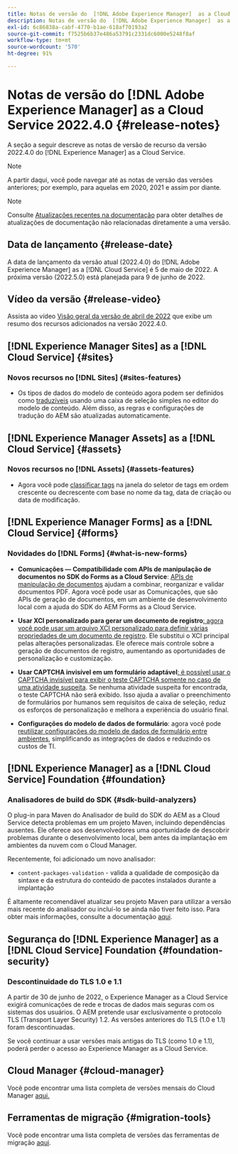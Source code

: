 ```yaml
---
title: Notas de versão do  [!DNL Adobe Experience Manager]  as a Cloud Service 2022.4.0.
description: Notas de versão do  [!DNL Adobe Experience Manager]  as a Cloud Service 2022.4.0.
exl-id: 6c86838a-cabf-4770-b1ae-618af70193a2
source-git-commit: f7525b6b37e486a53791c2331dc6000e5248f8af
workflow-type: tm+mt
source-wordcount: '570'
ht-degree: 91%

---
```


# Notas de versão do [!DNL Adobe Experience Manager] as a Cloud Service 2022.4.0 {#release-notes}

A seção a seguir descreve as notas de versão de recurso da versão 2022.4.0 do [!DNL Experience Manager] as a Cloud Service.

>[!NOTE]
>
>A partir daqui, você pode navegar até as notas de versão das versões anteriores; por exemplo, para aquelas em 2020, 2021 e assim por diante.

>[!NOTE]
>
>Consulte [Atualizações recentes na documentação](https://experienceleague.adobe.com/docs/experience-manager-release-information/aem-release-updates/doc-updates/documentation-updates.html?lang=pt-BR) para obter detalhes de atualizações de documentação não relacionadas diretamente a uma versão.

## Data de lançamento {#release-date}

A data de lançamento da versão atual (2022.4.0) do [!DNL Adobe Experience Manager] as a [!DNL Cloud Service] é 5 de maio de 2022.
A próxima versão (2022.5.0) está planejada para 9 de junho de 2022.

## Vídeo da versão {#release-video}

Assista ao vídeo [Visão geral da versão de abril de 2022](https://video.tv.adobe.com/v/342612?quality=12) que exibe um resumo dos recursos adicionados na versão 2022.4.0.

## [!DNL Experience Manager Sites] as a [!DNL Cloud Service] {#sites}

### Novos recursos no [!DNL Sites] {#sites-features}

* Os tipos de dados do modelo de conteúdo agora podem ser definidos como [traduzíveis](/help/assets/content-fragments/content-fragments-models.md#properties) usando uma caixa de seleção simples no editor do modelo de conteúdo. Além disso, as regras e configurações de tradução do AEM são atualizadas automaticamente.

## [!DNL Experience Manager Assets] as a [!DNL Cloud Service] {#assets}

### Novos recursos no [!DNL Assets] {#assets-features}

* Agora você pode [classificar tags](/help/assets/organize-assets.md#use-tags-to-organize-assets) na janela do seletor de tags em ordem crescente ou decrescente com base no nome da tag, data de criação ou data de modificação.


## [!DNL Experience Manager Forms] as a [!DNL Cloud Service] {#forms}

### Novidades do [!DNL Forms] {#what-is-new-forms}

* **Comunicações — Compatibilidade com APIs de manipulação de documentos no SDK do Forms as a Cloud Service**: [APIs de manipulação de documentos](/help/forms/aem-forms-cloud-service-communications.md) ajudam a combinar, reorganizar e validar documentos PDF. Agora você pode usar as Comunicações, que são APIs de geração de documentos, em um ambiente de desenvolvimento local com a ajuda do SDK do AEM Forms as a Cloud Service.

* **Usar XCI personalizado para gerar um documento de registro**[: agora você pode usar um arquivo XCI personalizado para definir várias propriedades de um documento de registro](/help/forms/generate-document-of-record-for-non-xfa-based-adaptive-forms.md#use-a-custom-xci-file). Ele substitui o XCI principal pelas alterações personalizadas. Ele oferece mais controle sobre a geração de documentos de registro, aumentando as oportunidades de personalização e customização.

* **Usar CAPTCHA invisível em um formulário adaptável**[: é possível usar o CAPTCHA invisível para exibir o teste CAPTCHA somente no caso de uma atividade suspeita](/help/forms/captcha-adaptive-forms.md). Se nenhuma atividade suspeita for encontrada, o teste CAPTCHA não será exibido. Isso ajuda a avaliar o preenchimento de formulários por humanos sem requisitos de caixa de seleção, reduz os esforços de personalização e melhora a experiência do usuário final.

* **Configurações do modelo de dados de formulário**: agora você pode [reutilizar configurações do modelo de dados de formulário entre ambientes](/help/forms/create-form-data-models.md#runmode-specific-context-aware-config), simplificando as integrações de dados e reduzindo os custos de TI.


## [!DNL Experience Manager] as a [!DNL Cloud Service] Foundation {#foundation}

### Analisadores de build do SDK {#sdk-build-analyzers}

O plug-in para Maven do Analisador de build do SDK do AEM as a Cloud Service detecta problemas em um projeto Maven, incluindo dependências ausentes. Ele oferece aos desenvolvedores uma oportunidade de descobrir problemas durante o desenvolvimento local, bem antes da implantação em ambientes da nuvem com o Cloud Manager.

Recentemente, foi adicionado um novo analisador:

* `content-packages-validation` - valida a qualidade de composição da sintaxe e da estrutura do conteúdo de pacotes instalados durante a implantação

É altamente recomendável atualizar seu projeto Maven para utilizar a versão mais recente do analisador ou incluí-lo se ainda não tiver feito isso. Para obter mais informações, consulte a documentação [aqui](https://experienceleague.adobe.com/docs/experience-manager-core-components/using/developing/archetype/build-analyzer-maven-plugin.html?lang=pt-BR).

## Segurança do [!DNL Experience Manager] as a [!DNL Cloud Service] Foundation {#foundation-security}

### Descontinuidade do TLS 1.0 e 1.1

A partir de 30 de junho de 2022, o Experience Manager as a Cloud Service exigirá comunicações de rede e trocas de dados mais seguras com os sistemas dos usuários. O AEM pretende usar exclusivamente o protocolo TLS (Transport Layer Security) 1.2. As versões anteriores do TLS (1.0 e 1.1) foram descontinuadas.

Se você continuar a usar versões mais antigas do TLS (como 1.0 e 1.1), poderá perder o acesso ao Experience Manager as a Cloud Service.

## Cloud Manager {#cloud-manager}

Você pode encontrar uma lista completa de versões mensais do Cloud Manager [aqui.](/help/implementing/cloud-manager/release-notes/current.md)

## Ferramentas de migração {#migration-tools}

Você pode encontrar uma lista completa de versões das ferramentas de migração [aqui](/help/journey-migration/release-notes/release-notes-migration-tools-current.md).
